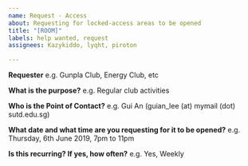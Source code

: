 ```yaml
---
name: Request - Access
about: Requesting for locked-access areas to be opened
title: "[ROOM]"
labels: help wanted, request
assignees: Kazykiddo, lyqht, piroton

---
```


**Requester**
e.g. Gunpla Club, Energy Club, etc

**What is the purpose?**
e.g. Regular club activities

**Who is the Point of Contact?**
e.g. Gui An (guian_lee (at) mymail (dot) sutd.edu.sg)

**What date and what time are you requesting for it to be opened?**
e.g. Thursday, 6th June 2019, 7pm to 11pm

**Is this recurring? If yes, how often?**
e.g. Yes, Weekly

